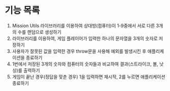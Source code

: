 # 기능 목록
1. Mission Utils 라이브러리를 이용하여 상대방(컴퓨터)이 1-9중에서 서로 다른 3개의 수를 랜덤으로 생성하기
2. 라이브러리를 이용하여, 게임 플레이어가 입력한 하나의 문자열을 3개의 숫자로 저장하기
3. 사용자가 잘못된 값을 입력한 경우 throw문을 사용해 예외를 발생시킨 후 애플리케이션을 종료하기
4. 1번에서 저장된 3개의 숫자와 컴퓨터의 숫자들과 비교하여 결과(스트라이크, 볼, 낫싱)를 출력하기
5. 게임이 끝난 경우(정답을 맞춘 경우) 1을 입력하면 재시작, 2를 누르면 애플리케이션 종료하기